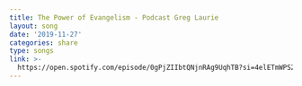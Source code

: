 ```yaml
---
title: The Power of Evangelism - Podcast Greg Laurie
layout: song
date: '2019-11-27'
categories: share
type: songs
link: >-
  https://open.spotify.com/episode/0gPjZIIbtQNjnRAg9UqhTB?si=4elETmWPS2SgRrOTL1u6vA
---
```


